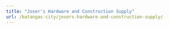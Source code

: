 ```yaml
---
title: "Joser's Hardware and Construction Supply"
url: /batangas-city/josers-hardware-and-construction-supply/
---
```

